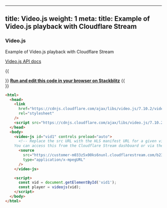 
---
title: Video.js
weight: 1
meta:
  title: Example of Video.js playback with Cloudflare Stream
---

### Video.js

Example of Video.js playback with Cloudflare Stream

[Video.js API docs](https://docs.videojs.com/)

{{<Aside>}}
[**Run and edit this code in your browser on Stackblitz**](https://stackblitz.com/edit/cloudflare-stream-examples?file=examples%2Fvideo-js.html&initialPath=video-js&terminal=start-stackblitz)
{{</Aside>}}

```html
<html>
  <head>
    <link
      href="https://cdnjs.cloudflare.com/ajax/libs/video.js/7.10.2/video-js.min.css"
      rel="stylesheet"
    />
    <script src="https://cdnjs.cloudflare.com/ajax/libs/video.js/7.10.2/video.min.js"></script>
  </head>
  <body>
    <video-js id="vid1" controls preload="auto">
      <!-- Replace the src URL with the HLS manifest URL for a given video
    You can access this from the Cloudflare Stream dashboard or via the Stream API -->
      <source
        src="https://customer-m033z5x00ks6nunl.cloudflarestream.com/b236bde30eb07b9d01318940e5fc3eda/manifest/video.m3u8"
        type="application/x-mpegURL"
      />
    </video-js>

    <script>
      const vid = document.getElementById('vid1');
      const player = videojs(vid);
    </script>
  </body>
</html>
```